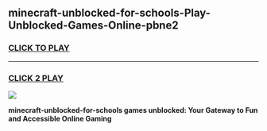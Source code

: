 
## minecraft-unblocked-for-schools-Play-Unblocked-Games-Online-pbne2
<h3>
<a href="https://premium76.site?title=minecraft-unblocked-for-schools&ref=25A">CLICK TO PLAY</a></h3>
<hr>

<h3>
<a href="https://premium76.site?title=minecraft-unblocked-for-schools&ref=25A">CLICK 2 PLAY</a>
  
</h3>

<a href="https://premium76.site?title=minecraft-unblocked-for-schools&ref=25A"><img src="https://clearcache.store/games.png"></a>


**minecraft-unblocked-for-schools games unblocked: Your Gateway to Fun and Accessible Online Gaming**
